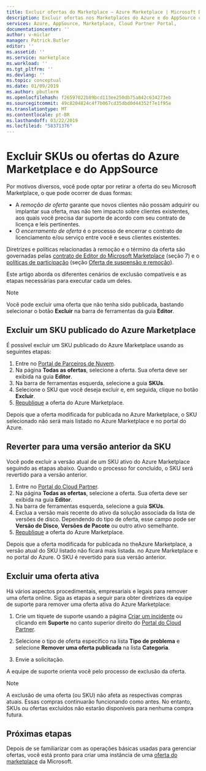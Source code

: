 ```yaml
---
title: Excluir ofertas do Marketplace – Azure Marketplace | Microsoft Docs
description: Excluir ofertas nos Marketplaces do Azure e do AppSource usando o Portal do Cloud Partner
services: Azure, AppSource, Marketplace, Cloud Partner Portal,
documentationcenter: ''
author: v-miclar
manager: Patrick.Butler
editor: ''
ms.assetid: ''
ms.service: marketplace
ms.workload: ''
ms.tgt_pltfrm: ''
ms.devlang: ''
ms.topic: conceptual
ms.date: 01/09/2019
ms.author: pbutlerm
ms.openlocfilehash: f26597022b89bcd113ee250db75a842c634273eb
ms.sourcegitcommit: 49c8204824c4f7b067cd35dbd0d44352f7e1f95e
ms.translationtype: MT
ms.contentlocale: pt-BR
ms.lasthandoff: 03/22/2019
ms.locfileid: "58371376"
---
```

# <a name="delete-azure-marketplace-and-appsource-offers-or-skus"></a>Excluir SKUs ou ofertas do Azure Marketplace e do AppSource

Por motivos diversos, você pode optar por retirar a oferta do seu Microsoft Marketplace, o que pode ocorrer de duas formas:

- A *remoção de oferta* garante que novos clientes não possam adquirir ou implantar sua oferta, mas não tem impacto sobre clientes existentes, aos quais você precisa dar suporte de acordo com seu contrato de licença e leis pertinentes. 
- O *encerramento de oferta* é o processo de encerrar o contrato de licenciamento e/ou serviço entre você e seus clientes existentes. 

Diretrizes e políticas relacionadas à remoção e o término da oferta são governadas pelas [contrato de Editor do Microsoft Marketplace](https://go.microsoft.com/fwlink/?LinkID=699560) (seção 7) e o [políticas de participação](https://azure.microsoft.com/support/legal/marketplace/participation-policies/) (seção [ Oferta de suspensão e remoção](https://docs.microsoft.com/en-us/legal/marketplace/participation-policy#offering-suspension-and-removal)). 

Este artigo aborda os diferentes cenários de exclusão compatíveis e as etapas necessárias para executar cada um deles.  

> [!NOTE]
> Você pode excluir uma oferta que não tenha sido publicada, bastando selecionar o botão **Excluir** na barra de ferramentas da guia **Editor**.


## <a name="delete-a-published-sku-from-the-azure-marketplace"></a>Excluir um SKU publicado do Azure Marketplace

É possível excluir um SKU publicado do Azure Marketplace usando as seguintes etapas:

1.  Entre no [Portal de Parceiros de Nuvem](https://cloudpartner.azure.com/).
2.  Na página **Todas as ofertas**, selecione a oferta.  Sua oferta deve ser exibida na guia **Editor**.
3.  Na barra de ferramentas esquerda, selecione a guia **SKUs**. 
4.  Selecione o SKU que você deseja excluir e, em seguida, clique no botão **Excluir**.
5.  [Republique](./cpp-publish-offer.md) a oferta do Azure Marketplace.

Depois que a oferta modificada for publicada no Azure Marketplace, o SKU selecionado não será mais listado no Azure Marketplace e no portal do Azure.


## <a name="roll-back-to-a-previous-sku-version"></a>Reverter para uma versão anterior da SKU

Você pode excluir a versão atual de um SKU ativo do Azure Marketplace seguindo as etapas abaixo. Quando o processo for concluído, o SKU será revertido para a versão anterior.

1. Entre no [Portal do Cloud Partner](https://cloudpartner.azure.com/).
2. Na página **Todas as ofertas**, selecione a oferta.  Sua oferta deve ser exibida na guia **Editor**.
3. Na barra de ferramentas esquerda, selecione a guia **SKUs**. 
4. Exclua a versão mais recente do ativo da solução associada da lista de versões de disco.  Dependendo do tipo de oferta, esse campo pode ser **Versão de Disco**, **Versões de Pacote** ou outro ativo semelhante. 
5. [Republique](./cpp-publish-offer.md) a oferta do Azure Marketplace.

Depois que a oferta modificada for publicada no theAzure Marketplace, a versão atual do SKU listado não ficará mais listada. no Azure Marketplace e no portal do Azure.  O SKU é revertido para sua versão anterior.


## <a name="delete-a-live-offer"></a>Excluir uma oferta ativa

Há vários aspectos procedimentais, empresariais e legais para remover uma oferta online. Siga as etapas a seguir para obter diretrizes da equipe de suporte para remover uma oferta ativa do Azure Marketplace:

1.  Crie um tíquete de suporte usando a página [Criar um incidente](https://go.microsoft.com/fwlink/?linkid=844975) ou clicando em **Suporte** no canto superior direito do [Portal do Cloud Partner](https://cloudpartner.azure.com/).

2.  Selecione o tipo de oferta específico na lista **Tipo de problema** e selecione **Remover uma oferta publicada** na lista **Categoria**.

3.  Envie a solicitação.

A equipe de suporte orienta você pelo processo de exclusão da oferta.

> [!NOTE]
> A exclusão de uma oferta (ou SKU) não afeta as respectivas compras atuais. Essas compras continuarão funcionando como antes. No entanto, SKUs ou ofertas excluídos não estarão disponíveis para nenhuma compra futura.


## <a name="next-steps"></a>Próximas etapas

Depois de se familiarizar com as operações básicas usadas para gerenciar ofertas, você está pronto para criar uma instância de uma [oferta do marketplace](../cpp-marketplace-offers.md) da Microsoft.
